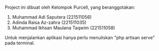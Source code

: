 Project ini dibuat oleh Kelompok Purcell, yang beranggotakan:
1. Muhammad Adi Saputera (221511056)
2. Adinda Raisa Az-zahra (221511035)
3. Muhammad Ikhsan Maulana Taqwim (221511058)

Untuk menjalankan aplikasi hanya perlu menuliskan "php artisan serve" pada terminal.

